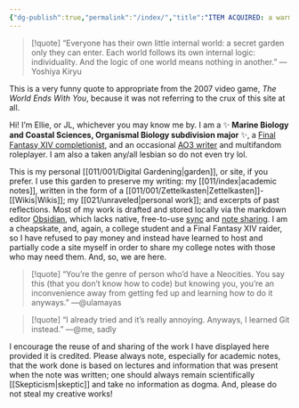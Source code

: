 ```yaml
---
{"dg-publish":true,"permalink":"/index/","title":"ITEM ACQUIRED: a warm bowl of primordial soup","tags":["gardenEntry"],"created":"2024-09-26T13:45:04.238-07:00","updated":"2024-09-26T15:36:46.928-07:00"}
---
```


> [!quote] “Everyone has their own little internal world: a secret garden only they can enter. Each world follows its own internal logic: individuality. And the logic of one world means nothing in another.” —Yoshiya Kiryu

This is a very funny quote to appropriate from the 2007 video game, *The World Ends With You*, because it was not referring to the crux of this site at all.

Hi! I’m Ellie, or JL, whichever you may know me by. I am a ✨ **Marine Biology and Coastal Sciences, Organismal Biology subdivision major** ✨, a [Final Fantasy XIV completionist](https://ffxivcollect.com/characters/36357440), and an occasional [AO3 writer](https://archiveofourown.org/users/inkroller) and multifandom roleplayer. I am also a taken any/all lesbian so do not even try lol.

This is my personal [[011/001/Digital Gardening\|garden]], or site, if you prefer. I use this garden to preserve my writing: my [[011/index\|academic notes]], written in the form of a [[011/001/Zettelkasten\|Zettelkasten]]-[[Wikis\|Wikis]]; my [[021/unraveled\|personal work]]; and excerpts of past reflections. Most of my work is drafted and stored locally via the markdown editor [Obsidian](https://obsidian.md/), which lacks native, free-to-use [sync](https://obsidian.md/sync) and [note sharing](https://obsidian.md/publish). I am a cheapskate, and, again, a college student and a Final Fantasy XIV raider, so I have refused to pay money and instead have learned to host and partially code a site myself in order to share my college notes with those who may need them. And, so, we are here.

> [!quote] “You’re the genre of person who’d have a Neocities. You say this (that you don’t know how to code) but knowing you, you’re an inconvenience away from getting fed up and learning how to do it anyways.” —@ulamayas

> [!quote] “I already tried and it’s really annoying. Anyways, I learned Git instead.” —@me, sadly

I encourage the reuse of and sharing of the work I have displayed here provided it is credited. Please always note, especially for academic notes, that the work done is based on lectures and information that was present when the note was written; one should always remain scientifically [[Skepticism\|skeptic]] and take no information as dogma. And, please do not steal my creative works!